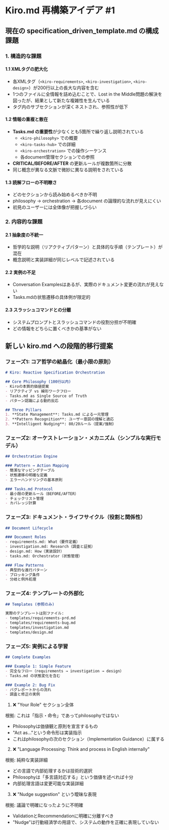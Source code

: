 # Kiro.md 再構築アイデア #1

## 現在の specification_driven_template.md の構成課題

### 1. 構造的な課題

#### 1.1 XMLタグの肥大化
- 各XMLタグ（`<kiro-requirements>`, `<kiro-investigation>`, `<kiro-design>`）が200行以上の長大な内容を含む
- 1つのファイルに全情報を詰め込むことで、Lost in the Middle問題の解決を図ったが、結果として新たな複雑性を生んでいる
- タグ内のサブセクションが深くネストされ、参照性が低下

#### 1.2 情報の重複と散在
- **Tasks.md の重要性**が少なくとも5箇所で繰り返し説明されている
  - `<kiro-philosophy>` での概要
  - `<kiro-tasks-hub>` での詳細
  - `<kiro-orchestration>` での操作シーケンス
  - 各document管理セクションでの参照
- **CRITICAL/BEFORE/AFTER** の更新ルールが複数箇所に分散
- 同じ概念が異なる文脈で微妙に異なる説明をされている

#### 1.3 読解フローの不明瞭さ
- どのセクションから読み始めるべきか不明
- philosophy → orchestration → 各document の論理的な流れが見えにくい
- 初見のユーザーには全体像が把握しづらい

### 2. 内容的な課題

#### 2.1 抽象度の不統一
- 哲学的な説明（リアクティブパターン）と具体的な手順（テンプレート）が混在
- 概念説明と実装詳細が同じレベルで記述されている

#### 2.2 実例の不足
- Conversation Examplesはあるが、実際のドキュメント変更の流れが見えない
- Tasks.mdの状態遷移の具体例が限定的

#### 2.3 スラッシュコマンドとの分離
- システムプロンプトとスラッシュコマンドの役割分担が不明確
- どの情報をどちらに置くべきかの基準がない

## 新しい kiro.md への段階的移行提案

### フェーズ1: コア哲学の結晶化（最小限の原則）

```markdown
# Kiro: Reactive Specification Orchestration

## Core Philosophy (100行以内)
- Kiroの本質的価値提案
- リアクティブ vs 線形ワークフロー
- Tasks.md as Single Source of Truth
- パターン認識による動的反応

## Three Pillars
1. **State Management**: Tasks.md による一元管理
2. **Pattern Recognition**: ユーザー意図の理解と適応
3. **Intelligent Nudging**: 80/20ルール（提案/強制）
```

### フェーズ2: オーケストレーション・メカニズム（シンプルな実行モデル）

```markdown
## Orchestration Engine

### Pattern → Action Mapping
- 簡潔なマッピングテーブル
- 状態遷移の明確な定義
- エラーハンドリングの基本原則

### Tasks.md Protocol
- 最小限の更新ルール（BEFORE/AFTER）
- チェックリスト管理
- カバレッジ計算
```

### フェーズ3: ドキュメント・ライフサイクル（役割と関係性）

```markdown
## Document Lifecycle

### Document Roles
- requirements.md: What（要件定義）
- investigation.md: Research（調査と証拠）
- design.md: How（実装設計）
- tasks.md: Orchestrator（状態管理）

### Flow Patterns
- 典型的な進行パターン
- ブロッキング条件
- 分岐と例外処理
```

### フェーズ4: テンプレートの外部化

```markdown
## Templates (参照のみ)

実際のテンプレートは別ファイル:
- templates/requirements-prd.md
- templates/requirements-bug.md
- templates/investigation.md
- templates/design.md
```

### フェーズ5: 実例による学習

```markdown
## Complete Examples

### Example 1: Simple Feature
- 完全なフロー（requirements → investigation → design）
- Tasks.md の状態変化を含む

### Example 2: Bug Fix
- バグレポートからの流れ
- 調査と修正の実例
```

1. ❌ "Your Role" セクション全体

根拠: これは「指示・命令」であってphilosophyではない
- Philosophyは価値観と原則を宣言するもの
- "Act as..."という命令形は実装指示
- これはphilosophyの次のセクション（Implementation Guidance）に属する

2. ❌ "Language Processing: Think and process in English internally"

根拠: 純粋な実装詳細
- どの言語で内部処理するかは技術的選択
- Philosophyは「多言語対応する」という価値を述べれば十分
- 内部処理言語は変更可能な実装詳細

3. ❌ "Nudge suggestion" という曖昧な表現

根拠: 議論で明確になったように不明確
- ValidationとRecommendationに明確に分離すべき
- "Nudge"は行動経済学の用語で、システムの動作を正確に表現していない

